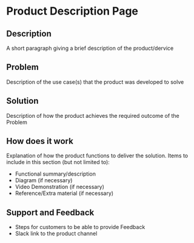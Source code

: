 # Product Description Page

## Description
A short paragraph giving a brief description of the product/dervice

## Problem
Description of the use case(s) that the product was developed to solve

## Solution
Description of how the product achieves the required outcome of the Problem

## How does it work
Explanation of how the product functions to deliver the solution.
Items to include in this section (but not limited to):
- Functional summary/description
- Diagram (if necessary)
- Video Demonstration (if necessary)
- Reference/Extra material (if necessary)

## Support and Feedback
- Steps for customers to be able to provide Feedback
- Slack link to the product channel

